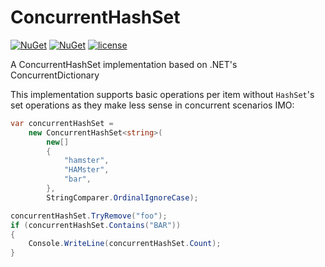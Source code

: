 # ConcurrentHashSet

[![NuGet](https://img.shields.io/nuget/dt/ConcurrentHashSet.svg)](https://www.nuget.org/packages/ConcurrentHashSet)
[![NuGet](https://img.shields.io/nuget/v/ConcurrentHashSet.svg)](https://www.nuget.org/packages/ConcurrentHashSet)
[![license](https://img.shields.io/github/license/i3arnon/ConcurrentHashSet.svg)](LICENSE)

A ConcurrentHashSet implementation based on .NET's ConcurrentDictionary

This implementation supports basic operations per item without `HashSet`'s set operations as they make less sense in concurrent scenarios IMO:

```csharp
var concurrentHashSet =
    new ConcurrentHashSet<string>(
        new[]
        {
            "hamster",
            "HAMster",
            "bar",
        },
        StringComparer.OrdinalIgnoreCase);

concurrentHashSet.TryRemove("foo");
if (concurrentHashSet.Contains("BAR"))
{
    Console.WriteLine(concurrentHashSet.Count);
}
```